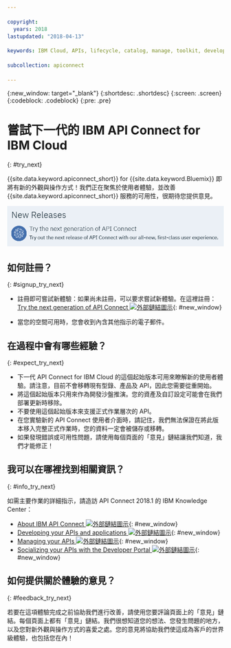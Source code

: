 ```yaml
---

copyright:
  years: 2018
lastupdated: "2018-04-13"

keywords: IBM Cloud, APIs, lifecycle, catalog, manage, toolkit, develop, dev portal

subcollection: apiconnect

---
```


{:new_window: target="_blank"}
{:shortdesc: .shortdesc}
{:screen: .screen}
{:codeblock: .codeblock}
{:pre: .pre}

# 嘗試下一代的 IBM API Connect for IBM Cloud
{: #try_next}

{{site.data.keyword.apiconnect_short}} for {{site.data.keyword.Bluemix}} 即將有新的外觀與操作方式！我們正在聚焦於使用者體驗，並改善 {{site.data.keyword.apiconnect_short}} 服務的可用性，很期待您提供意見。

<img src="images/new_version.png" alt="下一代 API Connect 橫幅的圖形"/>

## 如何註冊？
{: #signup_try_next}

* 註冊即可嘗試新體驗：如果尚未註冊，可以要求嘗試新體驗。在這裡註冊：[Try the next generation of API Connect ![外部鏈結圖示](../icons/launch-glyph.svg "外部鏈結圖示")](https://console.bluemix.net/apis/overview){: #new_window}

* 當您的空間可用時，您會收到內含其他指示的電子郵件。

## 在過程中會有哪些經驗？
{: #expect_try_next}

* 下一代 API Connect for IBM Cloud 的這個起始版本可用來瞭解新的使用者體驗。請注意，目前不會移轉現有型錄、產品及 API，因此您需要從重開始。
* 將這個起始版本只用來作為開發沙盤推演。您的資產及自訂設定可能會在我們部署更新時移除。
* 不要使用這個起始版本來支援正式作業層次的 API。 
* 在您實驗新的 API Connect 使用者介面時，請記住，我們無法保證在將此版本移入完整正式作業時，您的資料一定會被儲存或移轉。
* 如果發現錯誤或可用性問題，請使用每個頁面的「意見」鏈結讓我們知道，我們才能修正！

## 我可以在哪裡找到相關資訊？
{: #info_try_next}

如需主要作業的詳細指示，請造訪 API Connect 2018.1 的 IBM Knowledge Center：
* [About IBM API Connect ![外部鏈結圖示](../icons/launch-glyph.svg "外部鏈結圖示")](https://www.ibm.com/support/knowledgecenter/SSMNED_2018/com.ibm.apic.overview.doc/api_management_overview.html){: #new_window}
* [Developing your APIs and applications ![外部鏈結圖示](../icons/launch-glyph.svg "外部鏈結圖示")](https://www.ibm.com/support/knowledgecenter/SSMNED_2018/com.ibm.apic.toolkit.doc/capim_cli_overview.html){: #new_window}
* [Managing your APIs ![外部鏈結圖示](../icons/launch-glyph.svg "外部鏈結圖示")](https://www.ibm.com/support/knowledgecenter/SSMNED_2018/com.ibm.apic.apionprem.doc/APIonPrem_gettingstarted.html){: #new_window}
* [Socializing your APIs with the Developer Portal ![外部鏈結圖示](../icons/launch-glyph.svg "外部鏈結圖示")](https://www.ibm.com/support/knowledgecenter/SSMNED_2018/com.ibm.apic.devportal.doc/discover_apis_landing_page.html){: #new_window}


## 如何提供關於體驗的意見？
{: #feedback_try_next}

若要在這項體驗完成之前協助我們進行改善，請使用您要評論頁面上的「意見」鏈結。每個頁面上都有「意見」鏈結。我們很想知道您的想法、您發生問題的地方，以及您對新外觀與操作方式的喜愛之處。您的意見將協助我們使這成為客戶的世界級體驗，也包括您在內！
